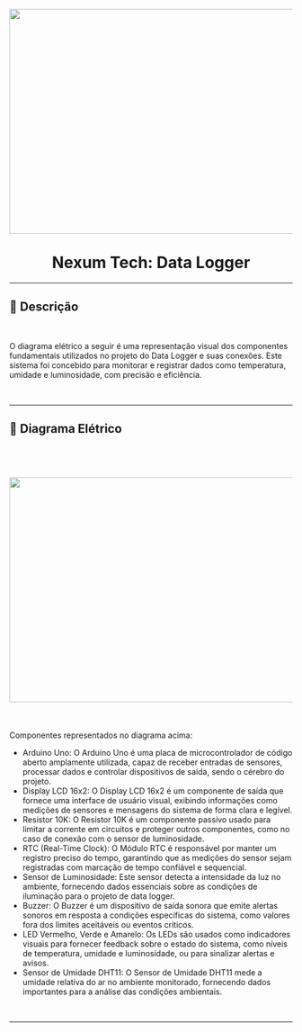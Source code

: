 <h1 align="center"> 
<br>
    <img src="https://github.com/GabrielAB2411/NexumTech/assets/103553596/d4135cae-0443-4da5-b831-d4a1df760eca" width="800" height="400";
>
<br>
<br>
Nexum Tech: Data Logger
</h1>

<hr />

## :closed_book: Descrição

<br>

O diagrama elétrico a seguir é uma representação visual dos componentes fundamentais utilizados no projeto do Data Logger e suas conexões. Este sistema foi concebido para monitorar e registrar dados como temperatura, umidade e luminosidade, com precisão e eficiência.

<br>

<hr />

## :rocket: Diagrama Elétrico

<br>

<h1 align="center">
  <img src="https://github.com/GabrielAB2411/NexumTech/assets/101898091/3286afe7-ad37-4bcf-8c4f-e90aa8bbb8ae" width="800" height="400";>
</h1>
<br>

Componentes representados no diagrama acima:

- Arduino Uno: O Arduino Uno é uma placa de microcontrolador de código aberto amplamente utilizada, capaz de receber entradas de sensores, processar dados e controlar dispositivos de saída, sendo o cérebro do projeto.
- Display LCD 16x2: O Display LCD 16x2 é um componente de saída que fornece uma interface de usuário visual, exibindo informações como medições de sensores e mensagens do sistema de forma clara e legível.
- Resistor 10K: O Resistor 10K é um componente passivo usado para limitar a corrente em circuitos e proteger outros componentes, como no caso de conexão com o sensor de luminosidade.
- RTC (Real-Time Clock): O Módulo RTC é responsável por manter um registro preciso do tempo, garantindo que as medições do sensor sejam registradas com marcação de tempo confiável e sequencial.
- Sensor de Luminosidade: Este sensor detecta a intensidade da luz no ambiente, fornecendo dados essenciais sobre as condições de iluminação para o projeto de data logger.
- Buzzer: O Buzzer é um dispositivo de saída sonora que emite alertas sonoros em resposta a condições específicas do sistema, como valores fora dos limites aceitáveis ou eventos críticos.
- LED Vermelho, Verde e Amarelo: Os LEDs são usados como indicadores visuais para fornecer feedback sobre o estado do sistema, como níveis de temperatura, umidade e luminosidade, ou para sinalizar alertas e avisos.
- Sensor de Umidade DHT11: O Sensor de Umidade DHT11 mede a umidade relativa do ar no ambiente monitorado, fornecendo dados importantes para a análise das condições ambientais.

<br>
<hr />
